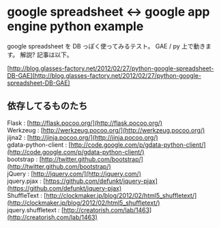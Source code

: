 google spreadsheet <-> google app engine python example
====================================

google spreadsheet を DB っぽく使ってみるテスト。
GAE / py 上で動きます。
解説? 記事は以下。

[http://blog.glasses-factory.net/2012/02/27/python-google-spreadsheet-DB-GAE](http://blog.glasses-factory.net/2012/02/27/python-google-spreadsheet-DB-GAE)

依存してるものたち
---------
Flask : [http://flask.pocoo.org/](http://flask.pocoo.org/)  
Werkzeug : [http://werkzeug.pocoo.org/](http://werkzeug.pocoo.org/)  
jijna2 : [http://jinja.pocoo.org/](http://jinja.pocoo.org/)  
gdata-python-client : [http://code.google.com/p/gdata-python-client/](http://code.google.com/p/gdata-python-client/)  
bootstrap : [http://twitter.github.com/bootstrap/](http://twitter.github.com/bootstrap/)  
jQuery : [http://jquery.com/](http://jquery.com/)  
jquery.pjax : [https://github.com/defunkt/jquery-pjax](https://github.com/defunkt/jquery-pjax)  
ShuffleText : [http://clockmaker.jp/blog/2012/02/html5_shuffletext/](http://clockmaker.jp/blog/2012/02/html5_shuffletext/)  
jquery.shuffletext : [http://creatorish.com/lab/1463](http://creatorish.com/lab/1463)  

